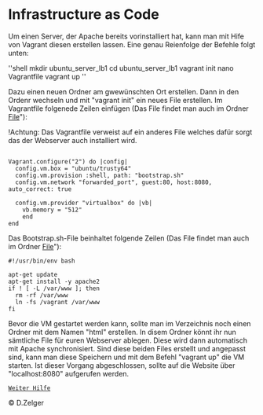 # Infrastructure as Code

Um einen Server, der Apache bereits vorinstalliert hat, kann man mit Hife von Vagrant diesen erstellen lassen.
Eine genau Reienfolge der Befehle folgt unten:

''shell
mkdir ubuntu_server_lb1
cd ubuntu_server_lb1
vagrant init
nano Vagrantfile
vagrant up
''

Dazu einen neuen Ordner am gwewünschten Ort erstellen. Dann in den Ordenr wechseln und mit "vagrant init" ein neues File erstellen. Im Vagrantfile folgenede Zeilen einfügen (Das File findet man auch im Ordner [File](https://github.com/SiRCrocodile/M300_BIST/tree/master/Files)"):

!Achtung: Das Vagrantfile verweist auf ein anderes File welches dafür sorgt das der Webserver auch installiert wird.

```shell

Vagrant.configure("2") do |config|
  config.vm.box = "ubuntu/trusty64"
  config.vm.provision :shell, path: "bootstrap.sh"
  config.vm.network "forwarded_port", guest:80, host:8080, auto_correct: true
  
  config.vm.provider "virtualbox" do |vb|
    vb.memory = "512"
    end
end
```
Das Bootstrap.sh-File beinhaltet folgende Zeilen (Das File findet man auch im Ordner [File](https://github.com/SiRCrocodile/M300_BIST/tree/master/Files)"):

```shell
#!/usr/bin/env bash

apt-get update
apt-get install -y apache2
if ! [ -L /var/www ]; then
  rm -rf /var/www
  ln -fs /vagrant /var/www
fi
```
Bevor die VM gestartet werden kann, sollte man im Verzeichnis noch einen Ordner mit dem Namen "html" erstellen. In disem Ordner könnt ihr nun sämtliche File für euren Webserver ablegen. Diese wird dann automatisch mit Apache synchronisiert.
Sind diese beiden Files erstellt und angepasst sind, kann man diese Speichern und mit dem Befehl "vagrant up" die VM starten. Ist dieser Vorgang abgeschlossen, sollte auf die Website über "localhost:8080" aufgerufen werden.

[`Weiter Hilfe`](https://www.vagrantup.com/intro/getting-started/index.html)

© D.Zelger 
